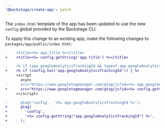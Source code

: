 ```yaml
---
'@backstage/create-app': patch
---
```


The `index.html` template of the app has been updated to use the new `config` global provided by the Backstage CLI.

To apply this change to an existing app, make the following changes to `packages/app/public/index.html`:

```diff
-    <title><%= app.title %></title>
+    <title><%= config.getString('app.title') %></title>
```

```diff
-    <% if (app.googleAnalyticsTrackingId && typeof app.googleAnalyticsTrackingId === 'string') { %>
+    <% if (config.has('app.googleAnalyticsTrackingId')) { %>
     <script
       async
-      src="https://www.googletagmanager.com/gtag/js?id=<%= app.googleAnalyticsTrackingId %>"
+      src="https://www.googletagmanager.com/gtag/js?id=<%= config.getString('app.googleAnalyticsTrackingId') %>"
     ></script>
```

```diff
-      gtag('config', '<%= app.googleAnalyticsTrackingId %>');
+      gtag(
+        'config',
+        '<%= config.getString("app.googleAnalyticsTrackingId") %>',
+      );
```
